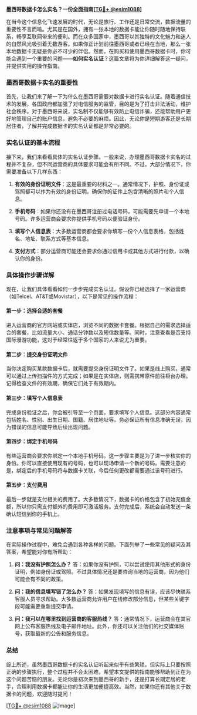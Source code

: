 **墨西哥数据卡怎么实名？一份全面指南[[TG💪+ @esim1088](https://t.me/s/esim1088)]**

在当今这个信息化飞速发展的时代，无论是旅行、工作还是日常交流，数据流量的重要性不言而喻。尤其是在国外，拥有一张本地的数据卡能让你随时随地保持联系，畅享互联网带来的便利。而在众多国家中，墨西哥以其独特的文化魅力和迷人的自然风光吸引着无数游客。如果你正计划前往墨西哥或者已经在当地，那么一张本地数据卡无疑是你必不可少的伴侣。然而，在购买和使用墨西哥数据卡时，你可能会遇到一个重要的问题——**如何实名认证**？这篇文章将为你详细解答这一疑问，并提供实用的操作指南。

### 墨西哥数据卡实名的重要性

首先，让我们来了解一下为什么在墨西哥需要对数据卡进行实名认证。随着通信技术的发展，各国政府都加强了对电信服务的监管，目的是为了打击非法活动，维护社会秩序。对于墨西哥来说，实名制不仅能够有效防止电信诈骗，还能帮助用户更好地管理自己的账户信息，避免不必要的麻烦。因此，无论你是短期游客还是长期居住者，了解并完成数据卡的实名认证都是非常必要的。

### 实名认证的基本流程

接下来，我们来看看具体的实名认证步骤。一般来说，办理墨西哥数据卡实名的过程并不复杂，但不同运营商的具体要求可能会有所不同。不过，大部分情况下，你需要准备以下几样东西：

1. **有效的身份证明文件**：这是最重要的材料之一。通常情况下，护照、身份证或驾照都可以作为有效的身份证明。确保你的证件上包含清晰的照片和个人信息。
   
2. **手机号码**：如果你还没有在墨西哥注册过电话号码，可能需要先申请一个本地号码。许多运营商会要求你提供手机号码以便验证身份。

3. **填写个人信息表**：大多数运营商都会要求你填写一份个人信息表格，包括姓名、地址、联系方式等基本信息。

4. **支付方式**：部分运营商可能还会要求你通过信用卡或其他方式进行付款，以确认你的身份。

### 具体操作步骤详解

现在，让我们具体看看如何一步步完成实名认证。假设你已经选择了一家运营商（如Telcel、AT&T或Movistar），以下是常见的操作流程：

#### 第一步：选择合适的套餐
进入运营商的官方网站或实体店，浏览不同的数据卡套餐。根据自己的需求选择适合的套餐，比如流量大小、通话分钟数以及短信数量等。同时，注意查看是否支持国际漫游功能，这对于经常往返于多个国家的人来说尤为重要。

#### 第二步：提交身份证明文件
当你决定购买某款数据卡后，就需要提交身份证明文件了。如果是线上购买，通常可以通过上传扫描件的方式完成；如果是在实体店，则需携带原件前往柜台办理。记得检查文件的有效期，确保它们处于有效期内。

#### 第三步：填写个人信息表
完成身份验证之后，你会被引导至一个页面，要求填写个人信息。这部分内容通常包括姓名、性别、出生日期、国籍、居住地址等。务必保证所有信息准确无误，因为错误的信息可能导致后续出现问题。

#### 第四步：绑定手机号码
有些运营商会要求你绑定一个本地手机号码。这一步骤主要是为了进一步核实你的身份。你可以直接使用现有的号码，也可以现场申请一个新的号码。需要注意的是，绑定后的手机号码将与数据卡关联，今后任何更改都需要通过该号码进行。

#### 第五步：支付费用
最后一步就是支付相关的费用了。大多数情况下，数据卡的价格包含了初始充值金额，所以你只需支付额外的费用即可激活服务。支付完成后，系统会自动发送一条确认短信到你的手机上。

### 注意事项与常见问题解答

在实际操作过程中，难免会遇到各种各样的问题。下面列举了一些常见的疑问及其答案，希望能对你有所帮助：

1. **问：我没有护照怎么办？**
   答：如果你没有护照，可以尝试使用其他形式的身份证明，例如身份证或驾照。不过具体情况还是要咨询当地的运营商，因为他们可能会有不同的政策。

2. **问：我的信息填写错了怎么办？**
   答：如果发现填写的信息有误，应该尽快联系客服人员寻求帮助。大多数运营商允许用户在线修改部分信息，但某些关键字段可能需要重新提交申请。

3. **问：我可以在哪里找到运营商的客服热线？**
   答：通常情况下，运营商会在其官网上公布客服热线及电子邮件地址。此外，你还可以关注他们的社交媒体账号，获取最新的公告和服务信息。

### 总结

综上所述，虽然墨西哥数据卡的实名认证听起来似乎有些繁琐，但实际上只要按照正确的步骤执行，整个过程并不会太困难。希望本文提供的指南能够帮助到正在为这个问题苦恼的朋友。无论你是初次来到墨西哥的新手，还是打算长期定居的老手，合理利用数据卡都能让你的生活更加便捷高效。当然，如果你还有其他关于数据卡的问题，欢迎随时提问！

[[TG💪+ @esim1088](https://t.me/s/esim1088) ![Image](https://i.postimg.cc/4NQfJmqS/Snipaste-2025-05-13-00-14-12.png)]